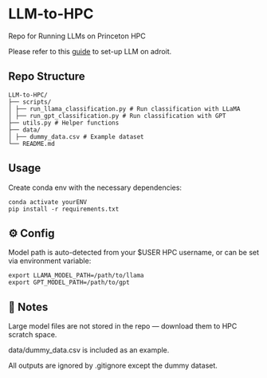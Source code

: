 # LLM-to-HPC

Repo for Running LLMs on Princeton HPC

Please refer to this
[guide](https://scm1210.github.io/posts/LLM%20on%20HPC/LLM-to-HPC.html)
to set-up LLM on adroit.

## Repo Structure

```
LLM-to-HPC/
├── scripts/
│ ├── run_llama_classification.py # Run classification with LLaMA
│ ├── run_gpt_classification.py # Run classification with GPT
├── utils.py # Helper functions
├── data/
│ ├── dummy_data.csv # Example dataset
└── README.md
```

## Usage 

Create conda env with the necessary dependencies:

```
conda activate yourENV
pip install -r requirements.txt
```

## ⚙️ Config
Model path is auto-detected from your $USER HPC username, or can be set via environment variable:
```
export LLAMA_MODEL_PATH=/path/to/llama
export GPT_MODEL_PATH=/path/to/gpt
```

## 📝 Notes
Large model files are not stored in the repo — download them to HPC scratch space.

data/dummy_data.csv is included as an example.

All outputs are ignored by .gitignore except the dummy dataset.
